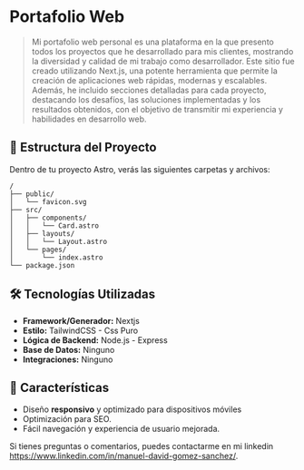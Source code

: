 # Portafolio Web

> Mi portafolio web personal es una plataforma en la que presento todos los proyectos que he desarrollado para mis clientes, mostrando la diversidad y calidad de mi trabajo como desarrollador. Este sitio fue creado utilizando Next.js, una potente herramienta que permite la creación de aplicaciones web rápidas, modernas y escalables. Además, he incluido secciones detalladas para cada proyecto, destacando los desafíos, las soluciones implementadas y los resultados obtenidos, con el objetivo de transmitir mi experiencia y habilidades en desarrollo web.

## 🚀 Estructura del Proyecto

Dentro de tu proyecto Astro, verás las siguientes carpetas y archivos:

```text
/
├── public/
│   └── favicon.svg
├── src/
│   ├── components/
│   │   └── Card.astro
│   ├── layouts/
│   │   └── Layout.astro
│   └── pages/
│       └── index.astro
└── package.json
```

## 🛠️ Tecnologías Utilizadas

- **Framework/Generador:** Nextjs
- **Estilo:** TailwindCSS - Css Puro
- **Lógica de Backend:** Node.js - Express
- **Base de Datos:** Ninguno
- **Integraciones:** Ninguno

## 🚀 Características

- Diseño **responsivo** y optimizado para dispositivos móviles
- Optimización para SEO.
- Fácil navegación y experiencia de usuario mejorada.

Si tienes preguntas o comentarios, puedes contactarme en mi linkedin https://www.linkedin.com/in/manuel-david-gomez-sanchez/.

